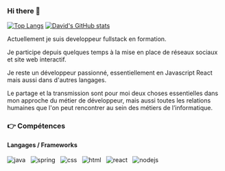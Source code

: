 ### Hi there 👋
[![Top Langs](https://github-readme-stats.vercel.app/api/top-langs/?username=NavyDav&layout=compact&theme=yeblu&hide_border=enabled)](https://github.com/anuraghazra/github-readme-stats)
[![David's GitHub stats](https://github-readme-stats.vercel.app/api?username=NavyDav&hide=contribs,prs&count_private=true&show_icons=true&theme=github_dark&hide_border=enabled)](https://github.com/anuraghazra/github-readme-stats)


Actuellement je suis developpeur fullstack en formation.

Je participe depuis quelques temps à la mise en place de réseaux sociaux et site web interactif.

Je reste un développeur passionné, essentiellement en Javascript React mais aussi dans d'autres langages.

Le partage et la transmission sont pour moi deux choses essentielles dans mon approche du métier de développeur, mais aussi toutes les relations humaines que l'on peut rencontrer au sein des métiers de l’informatique. 

### :point_right: Compétences
#### Langages / Frameworks
<img src="./assets/images/java.png" alt="java" title="Java"/>&nbsp;&nbsp; <img src="./assets/images/spring.ico" alt="spring" title="Spring"/>&nbsp;&nbsp; 
<img src="./assets/images/css.png" alt ="css" title="Css"/>&nbsp;&nbsp; 
<img src="./assets/images/html.png" alt ="html" title="html"/>&nbsp;&nbsp;
<img src="./assets/images/react.png" alt ="react" title="react"/>&nbsp;&nbsp;
<img src="./assets/images/nodejs.png" alt ="nodejs" title="nodejs"/>&nbsp;&nbsp;
<!--

**NavyDav/NavyDav** is a ✨ _special_ ✨ repository because its `README.md` (this file) appears on your GitHub profile.

Here are some ideas to get you started:

- 🔭 I’m currently working on ...
- 🌱 I’m currently learning ...
- 👯 I’m looking to collaborate on ...
- 🤔 I’m looking for help with ...
- 💬 Ask me about ...
- 📫 How to reach me: ...
- 😄 Pronouns: ...
- ⚡ Fun fact: ...
-->
